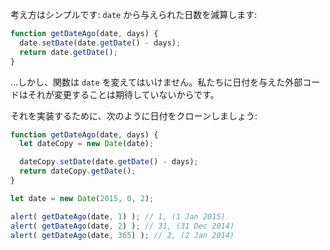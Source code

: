 考え方はシンプルです: `date` から与えられた日数を減算します:

```js
function getDateAgo(date, days) {
  date.setDate(date.getDate() - days);
  return date.getDate();
}
```

...しかし、関数は `date` を変えてはいけません。私たちに日付を与えた外部コードはそれが変更することは期待していないからです。

それを実装するために、次のように日付をクローンしましょう:

```js run
function getDateAgo(date, days) {
  let dateCopy = new Date(date);

  dateCopy.setDate(date.getDate() - days);
  return dateCopy.getDate();
}

let date = new Date(2015, 0, 2);

alert( getDateAgo(date, 1) ); // 1, (1 Jan 2015)
alert( getDateAgo(date, 2) ); // 31, (31 Dec 2014)
alert( getDateAgo(date, 365) ); // 2, (2 Jan 2014)
```
